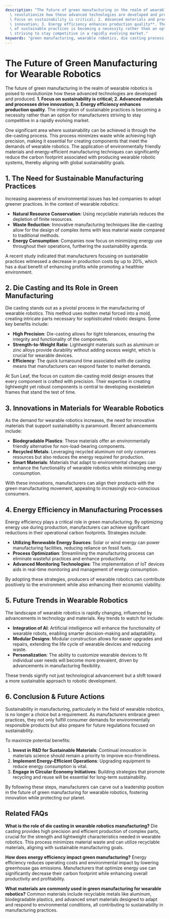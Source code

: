 ```yaml
---
description: "The future of green manufacturing in the realm of wearable robotics is poised to\
  \ revolutionize how these advanced technologies are developed and produced. **1.\
  \ Focus on sustainability is critical; 2. Advanced materials and processes drive\
  \ innovation; 3. Energy efficiency enhances production quality**. The integration\
  \ of sustainable practices is becoming a necessity rather than an option for manufacturers\
  \ striving to stay competitive in a rapidly evolving market."
keywords: "green manufacturing, wearable robotics, die casting process, heat dissipation efficiency"
---
```

# The Future of Green Manufacturing for Wearable Robotics

The future of green manufacturing in the realm of wearable robotics is poised to revolutionize how these advanced technologies are developed and produced. **1. Focus on sustainability is critical; 2. Advanced materials and processes drive innovation; 3. Energy efficiency enhances production quality**. The integration of sustainable practices is becoming a necessity rather than an option for manufacturers striving to stay competitive in a rapidly evolving market.

One significant area where sustainability can be achieved is through the die-casting process. This process minimizes waste while achieving high precision, making it essential for creating components that meet the demands of wearable robotics. The application of environmentally friendly materials and energy-efficient manufacturing techniques can significantly reduce the carbon footprint associated with producing wearable robotic systems, thereby aligning with global sustainability goals.

## **1. The Need for Sustainable Manufacturing Practices**

Increasing awareness of environmental issues has led companies to adopt greener practices. In the context of wearable robotics:

- **Natural Resource Conservation**: Using recyclable materials reduces the depletion of finite resources.
- **Waste Reduction**: Innovative manufacturing techniques like die-casting allow for the design of complex items with less material waste compared to traditional methods.
- **Energy Consumption**: Companies now focus on minimizing energy use throughout their operations, furthering the sustainability agenda.

A recent study indicated that manufacturers focusing on sustainable practices witnessed a decrease in production costs by up to 20%, which has a dual benefit of enhancing profits while promoting a healthier environment.

## **2. Die Casting and Its Role in Green Manufacturing**

Die casting stands out as a pivotal process in the manufacturing of wearable robotics. This method uses molten metal forced into a mold, creating intricate parts necessary for sophisticated robotic designs. Some key benefits include:

- **High Precision**: Die-casting allows for tight tolerances, ensuring the integrity and functionality of the components.
- **Strength-to-Weight Ratio**: Lightweight materials such as aluminum or zinc alloys provide durability without adding excess weight, which is crucial for wearable devices.
- **Efficiency**: The quick turnaround time associated with die casting means that manufacturers can respond faster to market demands.

At Sun Leaf, the focus on custom die-casting mold design ensures that every component is crafted with precision. Their expertise in creating lightweight yet robust components is central to developing exoskeleton frames that stand the test of time.

## **3. Innovations in Materials for Wearable Robotics**

As the demand for wearable robotics increases, the need for innovative materials that support sustainability is paramount. Recent advancements include:

- **Biodegradable Plastics**: These materials offer an environmentally friendly alternative for non-load-bearing components.
- **Recycled Metals**: Leveraging recycled aluminum not only conserves resources but also reduces the energy required for production.
- **Smart Materials**: Materials that adapt to environmental changes can enhance the functionality of wearable robotics while minimizing energy consumption.

With these innovations, manufacturers can align their products with the green manufacturing movement, appealing to increasingly eco-conscious consumers.

## **4. Energy Efficiency in Manufacturing Processes**

Energy efficiency plays a critical role in green manufacturing. By optimizing energy use during production, manufacturers can achieve significant reductions in their operational carbon footprints. Strategies include:

- **Utilizing Renewable Energy Sources**: Solar or wind energy can power manufacturing facilities, reducing reliance on fossil fuels.
- **Process Optimization**: Streamlining the manufacturing process can eliminate wasteful practices and enhance productivity.
- **Advanced Monitoring Technologies**: The implementation of IoT devices aids in real-time monitoring and management of energy consumption.

By adopting these strategies, producers of wearable robotics can contribute positively to the environment while also enhancing their economic viability.

## **5. Future Trends in Wearable Robotics**

The landscape of wearable robotics is rapidly changing, influenced by advancements in technology and materials. Key trends to watch for include:

- **Integration of AI**: Artificial intelligence will enhance the functionality of wearable robots, enabling smarter decision-making and adaptability.
- **Modular Designs**: Modular construction allows for easier upgrades and repairs, extending the life cycle of wearable devices and reducing waste.
- **Personalization**: The ability to customize wearable devices to fit individual user needs will become more prevalent, driven by advancements in manufacturing flexibility.

These trends signify not just technological advancement but a shift toward a more sustainable approach to robotic development.

## **6. Conclusion & Future Actions**

Sustainability in manufacturing, particularly in the field of wearable robotics, is no longer a choice but a requirement. As manufacturers embrace green practices, they not only fulfill consumer demands for environmentally responsible products but also prepare for future regulations focused on sustainability. 

To maximize potential benefits:

1. **Invest in R&D for Sustainable Materials**: Continual innovation in materials science should remain a priority to improve eco-friendliness.
2. **Implement Energy-Efficient Operations**: Upgrading equipment to reduce energy consumption is vital.
3. **Engage in Circular Economy Initiatives**: Building strategies that promote recycling and reuse will be essential for long-term sustainability.

By following these steps, manufacturers can carve out a leadership position in the future of green manufacturing for wearable robotics, fostering innovation while protecting our planet.

## Related FAQs

**What is the role of die casting in wearable robotics manufacturing?**
Die casting provides high precision and efficient production of complex parts, crucial for the strength and lightweight characteristics needed in wearable robotics. This process minimizes material waste and can utilize recyclable materials, aligning with sustainable manufacturing goals.

**How does energy efficiency impact green manufacturing?**
Energy efficiency reduces operating costs and environmental impact by lowering greenhouse gas emissions. Manufacturers that optimize energy use can significantly decrease their carbon footprint while enhancing overall productivity and profitability.

**What materials are commonly used in green manufacturing for wearable robotics?**
Common materials include recyclable metals like aluminum, biodegradable plastics, and advanced smart materials designed to adapt and respond to environmental conditions, all contributing to sustainability in manufacturing practices.

